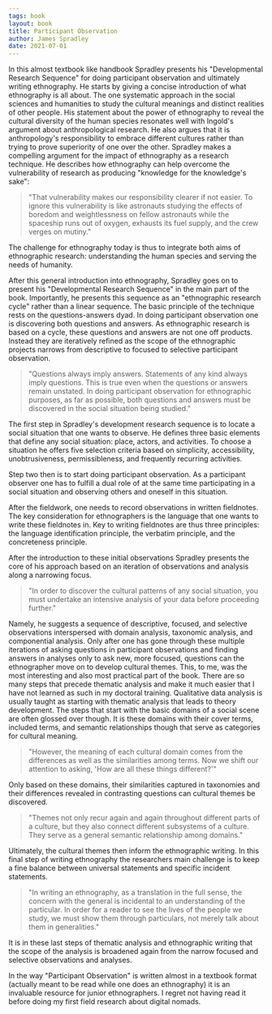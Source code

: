 ```yaml
---
tags: book
layout: book
title: Participant Observation
author: James Spradley
date: 2021-07-01
---
```


In this almost textbook like handbook Spradley presents his "Developmental Research Sequence" for doing participant observation and ultimately writing ethnography.
He starts by giving a concise introduction of what ethnography is all about.
The one systematic approach in the social sciences and humanities to study the cultural meanings and distinct realities of other people.
His statement about the power of ethnography to reveal the cultural diversity of the human species resonates well with Ingold's argument about anthropological research.
He also argues that it is anthropology's responsibility to embrace different cultures rather than trying to prove superiority of one over the other.
Spradley makes a compelling argument for the impact of ethnography as a research technique.
He describes how ethnography can help overcome the vulnerability of research as producing "knowledge for the knowledge's sake":

> "That vulnerability makes our responsibility clearer if not easier. To ignore this vulnerability is like astronauts studying the effects of boredom and weightlessness on fellow astronauts while the spaceship runs out of oxygen, exhausts its fuel supply, and the crew verges on mutiny."

The challenge for ethnography today is thus to integrate both aims of ethnographic research: understanding the human species and serving the needs of humanity.

After this general introduction into ethnography, Spradley goes on to present his "Developmental Research Sequence" in the main part of the book.
Importantly, he presents this sequence as an "ethnographic research cycle" rather than a linear sequence.
The basic principle of the technique rests on the questions-answers dyad.
In doing participant observation one is discovering both questions and answers.
As ethnographic research is based on a cycle, these questions and answers are not one off products.
Instead they are iteratively refined as the scope of the ethnographic projects narrows from descriptive to focused to selective participant observation.

> "Questions always imply answers. Statements of any kind always imply questions. This is true even when the questions or answers remain unstated. In doing participant observation for ethnographic purposes, as far as possible, both questions and answers must be discovered in the social situation being studied."

The first step in Spradley's development research sequence is to locate a social situation that one wants to observe.
He defines three basic elements that define any social situation: place, actors, and activities.
To choose a situation he offers five selection criteria based on simplicity, accessibility, unobtrusiveness, permissibleness, and frequently recurring activities.

Step two then is to start doing participant observation.
As a participant observer one has to fulfill a dual role of at the same time participating in a social situation and observing others and oneself in this situation.

After the fieldwork, one needs to record observations in written fieldnotes.
The key consideration for ethnographers is the language that one wants to write these fieldnotes in.
Key to writing fieldnotes are thus three principles: the language identification principle, the verbatim principle, and the concreteness principle.

After the introduction to these initial observations Spradley presents the core of his approach based on an iteration of observations and analysis along a narrowing focus.

> "In order to discover the cultural patterns of any social situation, you must undertake an intensive analysis of your data before proceeding further."

Namely, he suggests a sequence of descriptive, focused, and selective observations interspersed with domain analysis, taxonomic analysis, and componential analysis.
Only after one has gone through these multiple iterations of asking questions in participant observations and finding answers in analyses only to ask new, more focused, questions can the ethnographer move on to develop cultural themes.
This, to me, was the most interesting and also most practical part of the book.
There are so many steps that precede thematic analysis and make it much easier that I have not learned as such in my doctoral training.
Qualitative data analysis is usually taught as starting with thematic analysis that leads to theory development.
The steps that start with the basic domains of a social scene are often glossed over though.
It is these domains with their cover terms, included terms, and semantic relationships though that serve as categories for cultural meaning.

> "However, the meaning of each cultural domain comes from the differences as well as the similarities among terms. Now we shift our attention to asking, 'How are all these things different?'"

Only based on these domains, their similarities captured in taxonomies and their differences revealed in contrasting questions can cultural themes be discovered.

> "Themes not only recur again and again throughout different parts of a culture, but they also connect different subsystems of a culture. They serve as a general semantic relationship among domains."

Ultimately, the cultural themes then inform the ethnographic writing.
In this final step of writing ethnography the researchers main challenge is to keep a fine balance between universal statements and specific incident statements.

> "In writing an ethnography, as a translation in the full sense, the concern with the general is incidental to an understanding of the particular. In order for a reader to see the lives of the people we study, we must show them through particulars, not merely talk about them in generalities."

It is in these last steps of thematic analysis and ethnographic writing that the scope of the analysis is broadened again from the narrow focused and selective observations and analyses.

In the way "Participant Observation" is written almost in a textbook format (actually meant to be read while one does an ethnography) it is an invaluable resource for junior ethnographers.
I regret not having read it before doing my first field research about digital nomads.
